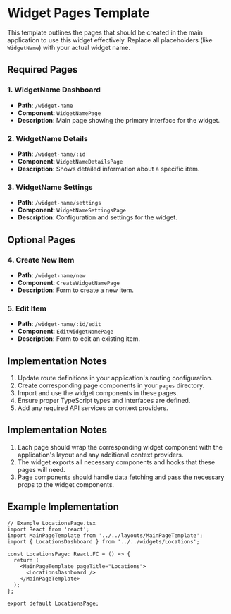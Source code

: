 # Widget Pages Template

This template outlines the pages that should be created in the main application to use this widget effectively. Replace all placeholders (like `WidgetName`) with your actual widget name.

## Required Pages

### 1. WidgetName Dashboard
- **Path**: `/widget-name`
- **Component**: `WidgetNamePage`
- **Description**: Main page showing the primary interface for the widget.

### 2. WidgetName Details
- **Path**: `/widget-name/:id`
- **Component**: `WidgetNameDetailsPage`
- **Description**: Shows detailed information about a specific item.

### 3. WidgetName Settings
- **Path**: `/widget-name/settings`
- **Component**: `WidgetNameSettingsPage`
- **Description**: Configuration and settings for the widget.

## Optional Pages

### 4. Create New Item
- **Path**: `/widget-name/new`
- **Component**: `CreateWidgetNamePage`
- **Description**: Form to create a new item.

### 5. Edit Item
- **Path**: `/widget-name/:id/edit`
- **Component**: `EditWidgetNamePage`
- **Description**: Form to edit an existing item.

## Implementation Notes

1. Update route definitions in your application's routing configuration.
2. Create corresponding page components in your `pages` directory.
3. Import and use the widget components in these pages.
4. Ensure proper TypeScript types and interfaces are defined.
5. Add any required API services or context providers.


## Implementation Notes

1. Each page should wrap the corresponding widget component with the application's layout and any additional context providers.
2. The widget exports all necessary components and hooks that these pages will need.
3. Page components should handle data fetching and pass the necessary props to the widget components.

## Example Implementation

```tsx
// Example LocationsPage.tsx
import React from 'react';
import MainPageTemplate from '../../layouts/MainPageTemplate';
import { LocationsDashboard } from '../../widgets/Locations';

const LocationsPage: React.FC = () => {
  return (
    <MainPageTemplate pageTitle="Locations">
      <LocationsDashboard />
    </MainPageTemplate>
  );
};

export default LocationsPage;
```
